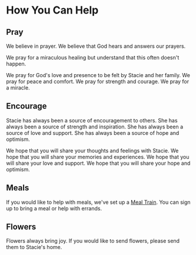 # How You Can Help

## Pray

We believe in prayer.  We believe that God hears and answers our prayers.  

We pray for a miraculous healing but understand that this often doesn't happen.

We pray for God's love and presence to be felt by Stacie and her family.  We pray for peace and comfort.  We pray for strength and courage.  We pray for a miracle.


## Encourage

Stacie has always been a source of encouragement to others.  She has always been a source of strength and inspiration.  She has always been a source of love and support.  She has always been a source of hope and optimism.

We hope that you will share your thoughts and feelings with Stacie.  We hope that you will share your memories and experiences.  We hope that you will share your love and support.  We hope that you will share your hope and optimism.


## Meals

If you would like to help with meals, we've set up a [Meal Train](https://www.mealtrain.com/trains/gk5eml).  You can sign up to bring a meal or help with errands.


## Flowers

Flowers always bring joy.  If you would like to send flowers, please send them to Stacie's home.  

